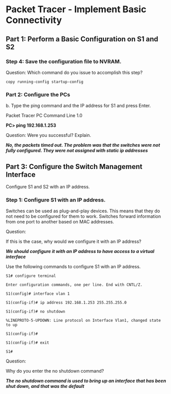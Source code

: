 # Packet Tracer - Implement Basic Connectivity

## Part 1: Perform a Basic Configuration on S1 and S2

### Step 4: Save the configuration file to NVRAM.

Question:
Which command do you issue to accomplish this step?

`copy running-config startup-config`

### Part 2: Configure the PCs

b. Type the ping command and the IP address for S1 and press Enter.

Packet Tracer PC Command Line 1.0

**PC> ping 192.168.1.253**

Question:
Were you successful? Explain.

**_No, the packets timed out. The problem was that the switches were not fully configured. They were not assigned with static ip addresses_**

## Part 3: Configure the Switch Management Interface

Configure S1 and S2 with an IP address.

### Step 1: Configure S1 with an IP address.

Switches can be used as plug-and-play devices. This means that they do not need to be configured for them to work. Switches forward information from one port to another based on MAC addresses.

Question:

If this is the case, why would we configure it with an IP address?

**_We should configure it with an IP address to have access to a virtual interface_**

Use the following commands to configure S1 with an IP address.

```
S1# configure terminal

Enter configuration commands, one per line. End with CNTL/Z.

S1(config)# interface vlan 1

S1(config-if)# ip address 192.168.1.253 255.255.255.0

S1(config-if)# no shutdown

%LINEPROTO-5-UPDOWN: Line protocol on Interface Vlan1, changed state to up

S1(config-if)#

S1(config-if)# exit

S1#
```

Question:

Why do you enter the no shutdown command?

**_The no shutdown command is used to bring up an interface that has been shut down, and that was the default_**
